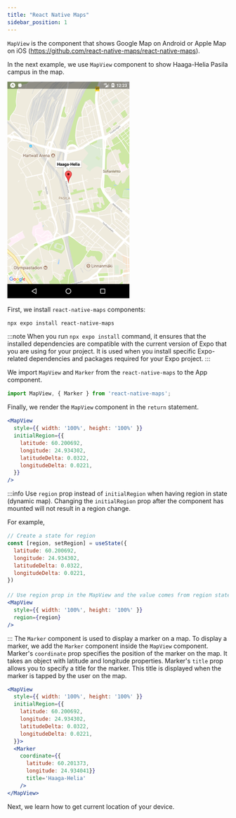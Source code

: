 ```yaml
---
title: "React Native Maps"
sidebar_position: 1
---
```

`MapView` is the component that shows Google Map on Android or Apple Map on iOS (https://github.com/react-native-maps/react-native-maps).

In the next example, we use `MapView` component to show Haaga-Helia Pasila campus in the map.

![](img/map1.png)

First, we install `react-native-maps` components:
```bash
npx expo install react-native-maps 
```
:::note
When you run `npx expo install` command, it ensures that the installed dependencies are compatible with the current version of Expo that you are using for your project. It is used when you install specific Expo-related dependencies and packages required for your Expo project.
:::

We import `MapView` and `Marker` from the `react-native-maps` to the App component.
```js
import MapView, { Marker } from 'react-native-maps';
```
Finally, we render the `MapView` component in the `return` statement.
```jsx
<MapView
  style={{ width: '100%', height: '100%' }} 
  initialRegion={{
    latitude: 60.200692,
    longitude: 24.934302,
    latitudeDelta: 0.0322,
    longitudeDelta: 0.0221,
  }} 
/>
```
:::info
Use `region` prop instead of `initialRegion` when having region in state (dynamic map). Changing the `initialRegion` prop after the component has mounted will not result in a region change.

For example,

```jsx
// Create a state for region
const [region, setRegion] = useState({
  latitude: 60.200692,
  longitude: 24.934302,
  latitudeDelta: 0.0322,
  longitudeDelta: 0.0221,
})

// Use region prop in the MapView and the value comes from region state
<MapView
  style={{ width: '100%', height: '100%' }} 
  region={region} 
/>
```
:::
The `Marker` component is used to display a marker on a map. To display a marker, we add the `Marker` component inside the `MapView` component. Marker's `coordinate` prop specifies the position of the marker on the map. It takes an object with latitude and longitude properties. Marker's `title` prop allows you to specify a title for the marker. This title is displayed when the marker is tapped by the user on the map.
```jsx
<MapView
  style={{ width: '100%', height: '100%' }} 
  initialRegion={{
    latitude: 60.200692,
    longitude: 24.934302,
    latitudeDelta: 0.0322,
    longitudeDelta: 0.0221,
  }}>
  <Marker
    coordinate={{
      latitude: 60.201373, 
      longitude: 24.934041}}
      title='Haaga-Helia' 
    />
</MapView>
```
Next, we learn how to get current location of your device.